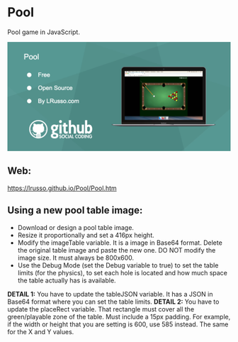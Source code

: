 # Pool

Pool game in JavaScript.

![alt screenshot](https://raw.githubusercontent.com/lrusso/Pool/master/Pool.png)

## Web:

https://lrusso.github.io/Pool/Pool.htm

## Using a new pool table image:

- Download or design a pool table image.
- Resize it proportionally and set a 416px height.
- Modify the imageTable variable. It is a image in Base64 format. Delete the original table image and paste the new one. DO NOT modify the image size. It must always be 800x600.
- Use the Debug Mode (set the Debug variable to true) to set the table limits (for the physics), to set each hole is located and how much space the table actually has is available.

**DETAIL 1:** You have to update the tableJSON variable. It has a JSON in Base64 format where you can set the table limits.
**DETAIL 2:** You have to update the placeRect variable. That rectangle must cover all the green/playable zone of the table. Must include a 15px padding. For example, if the width or height that you are setting is 600, use 585 instead. The same for the X and Y values.
